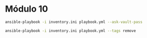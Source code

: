 # Módulo 10

```bash
ansible-playbook -i inventory.ini playbook.yml --ask-vault-pass
```

```bash
ansible-playbook -i inventory.ini playbook.yml --tags remove
```